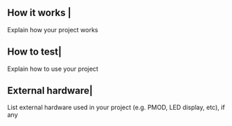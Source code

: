 <!---

This file is used to generate your project datasheet. Please fill in the information below and delete any unused
sections.

You can also include images in this folder and reference them in the markdown. Each image must be less than
512 kb in size, and the combined size of all images must be less than 1 MB.
-->

## How it works |

Explain how your project works

## How to test|

Explain how to use your project

## External hardware|

List external hardware used in your project (e.g. PMOD, LED display, etc), if any
